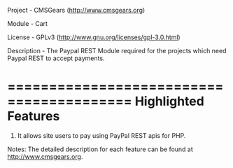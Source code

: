 Project 	- CMSGears (http://www.cmsgears.org)

Module  	- Cart

License 	- GPLv3 (http://www.gnu.org/licenses/gpl-3.0.html)

Description - The Paypal REST Module required for the projects which need Paypal REST to accept payments.

=========================================
Highlighted Features
=========================================
1. It allows site users to pay using PayPal REST apis for PHP.

Notes: The detailed description for each feature can be found at http://www.cmsgears.org.